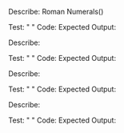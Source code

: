 Describe: Roman Numerals()

Test: " "
Code:
Expected Output:

Describe:

Test: " "
Code:
Expected Output:

Describe:

Test: " "
Code:
Expected Output:

Describe:

Test: " "
Code:
Expected Output: